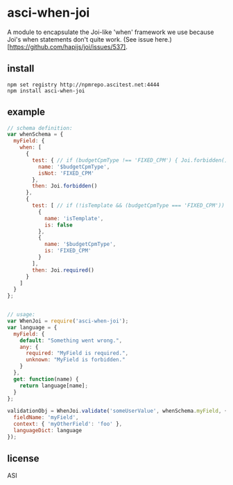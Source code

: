 # asci-when-joi

A module to encapsulate the Joi-like 'when' framework we use because Joi's when statements don't quite work.
(See issue here.)[https://github.com/hapijs/joi/issues/537].

## install

```
npm set registry http://npmrepo.ascitest.net:4444
npm install asci-when-joi
```

## example

```javascript
// schema definition:
var whenSchema = {
  myField: {
    when: [
      {
        test: {	// if (budgetCpmType !== 'FIXED_CPM') { Joi.forbidden(); }
          name: '$budgetCpmType',
          isNot: 'FIXED_CPM'
        },
        then: Joi.forbidden()
      },
      {
        test: [ // if (!isTemplate && (budgetCpmType === 'FIXED_CPM')) { Joi.required(); }
          {
            name: 'isTemplate',
            is: false
          },
          {
            name: '$budgetCpmType',
            is: 'FIXED_CPM'
          }
        ],
        then: Joi.required()
      }
    ]
  }
};


// usage:
var WhenJoi = require('asci-when-joi');
var language = {
  myField: {
    default: "Something went wrong.",
    any: {
      required: "MyField is required.",
      unknown: "MyField is forbidden."
    }
  },
  get: function(name) {
  	return language[name];
  }
};

validationObj = WhenJoi.validate('someUserValue', whenSchema.myField, {
  fieldName: 'myField',
  context: { 'myOtherField': 'foo' },
  languageDict: language
});

```

## license

ASI
